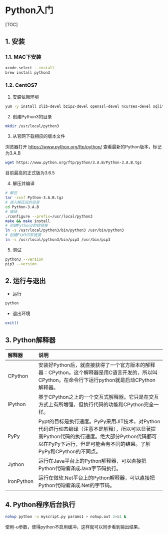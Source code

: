 # Python入门

[TOC]

## 1. 安装

### 1.1. MAC下安装

```sh
xcode-select --install
brew install python3
```

### 1.2. CentOS7

1. 安装依赖环境

```sh
yum -y install zlib-devel bzip2-devel openssl-devel ncurses-devel sqlite-devel readline-devel tk-devel gdbm-devel db4-devel libpcap-devel xz-devel
```

2. 创建Python3的目录

```sh
mkdir /usr/local/python3
```

3. 从官网下载相应的版本文件

浏览器打开 https://www.python.org/ftp/python/ 查看最新的Python版本，标记为3.A.B

```sh
wget https://www.python.org/ftp/python/3.A.B/Python-3.A.B.tgz
```

目前最高的正式版为3.6.5

4. 解压并编译

```sh
# 解压
tar -zxvf Python-3.A.B.tgz
# 进入解压后的目录
cd Python-3.A.B
# 编译
./configure --prefix=/usr/local/python3
make && make install
# 创建Python3的软链接
ln -s /usr/local/python3/bin/python3 /usr/bin/python3
# 创建Pip3的软链接
ln -s /usr/local/python3/bin/pip3 /usr/bin/pip3
```

5. 测试

```sh
python3 --version
pip3 --version
```

## 2. 运行与退出

- 运行

```sh
python
```

- 退出环境

```sh
exit()
```

## 3. Python解释器

| 解释器     | 说明                                                                                                                                                                                                             |
|:-----------|:-----------------------------------------------------------------------------------------------------------------------------------------------------------------------------------------------------------------|
| CPython    | 安装好Python后，就直接获得了一个官方版本的解释器：CPython。这个解释器是用C语言开发的，所以叫CPython。在命令行下运行python就是启动CPython解释器。                                                                 |
| IPython    | 基于CPython之上的一个交互式解释器。它只是在交互方式上有所增强，但执行代码的功能和CPython完全一样。                                                                                                               |
| PyPy       | Pypt的目标是执行速度。PyPy采用JIT技术，对Python代码进行动态编译（注意不是解释），所以可以显著提高Python代码的执行速度。绝大部分Python代码都可以在PyPy下运行，但是可能会有不同的结果。了解PyPy和CPython的不同点。 |
| Jython     | 运行在Java平台上的Python解释器，可以直接把Python代码编译成Java字节码执行。                                                                                                                                       |
| IronPython | 运行在微软.Net平台上的Python解释器，可以直接把Python代码编译成.Net的字节码。                                                                                                                                     |

## 4. Python程序后台执行

```sh
nohup python -u myscript.py params1 > nohup.out 2>&1 & 
```

使用-u参数，使得python不启用缓冲，这样就可以同步看到输出结果。